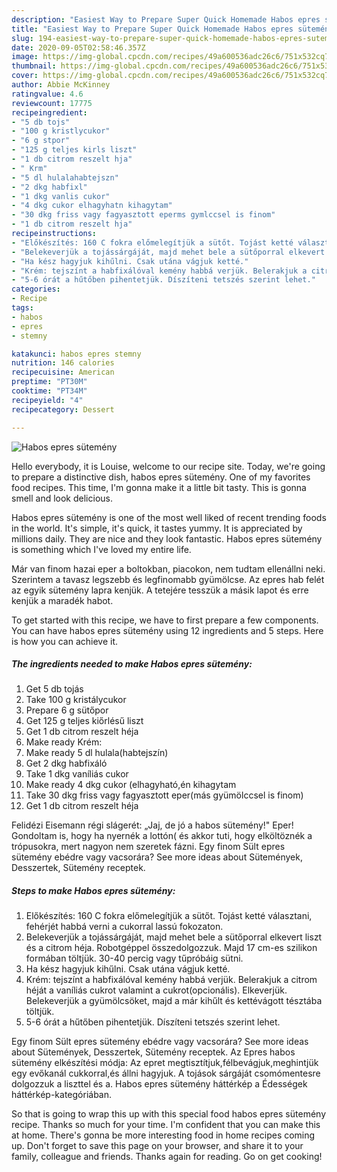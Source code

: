 ```yaml
---
description: "Easiest Way to Prepare Super Quick Homemade Habos epres sütemény"
title: "Easiest Way to Prepare Super Quick Homemade Habos epres sütemény"
slug: 194-easiest-way-to-prepare-super-quick-homemade-habos-epres-sutemeny
date: 2020-09-05T02:58:46.357Z
image: https://img-global.cpcdn.com/recipes/49a600536adc26c6/751x532cq70/habos-epres-sutemeny-recept-foto.jpg
thumbnail: https://img-global.cpcdn.com/recipes/49a600536adc26c6/751x532cq70/habos-epres-sutemeny-recept-foto.jpg
cover: https://img-global.cpcdn.com/recipes/49a600536adc26c6/751x532cq70/habos-epres-sutemeny-recept-foto.jpg
author: Abbie McKinney
ratingvalue: 4.6
reviewcount: 17775
recipeingredient:
- "5 db tojs"
- "100 g kristlycukor"
- "6 g stpor"
- "125 g teljes kirls liszt"
- "1 db citrom reszelt hja"
- " Krm"
- "5 dl hulalahabtejszn"
- "2 dkg habfixl"
- "1 dkg vanlis cukor"
- "4 dkg cukor elhagyhatn kihagytam"
- "30 dkg friss vagy fagyasztott eperms gymlccsel is finom"
- "1 db citrom reszelt hja"
recipeinstructions:
- "Előkészítés: 160 C fokra előmelegítjük a sütőt. Tojást ketté választani, fehérjét habbá verni a cukorral lassú fokozaton."
- "Belekeverjük a tojássárgáját, majd mehet bele a sütőporral elkevert liszt és a citrom héja. Robotgéppel összedolgozzuk. Majd 17 cm-es szilikon formában töltjük. 30-40 percig vagy tűpróbáig sütni."
- "Ha kész hagyjuk kihűlni. Csak utána vágjuk ketté."
- "Krém: tejszínt a habfixálóval kemény habbá verjük. Belerakjuk a citrom héját a vaníliás cukrot valamint a cukrot(opcionális). Elkeverjük. Belekeverjük a gyümölcsöket, majd a már kihűlt és kettévágott tésztába töltjük."
- "5-6 órát a hűtőben pihentetjük. Díszíteni tetszés szerint lehet."
categories:
- Recipe
tags:
- habos
- epres
- stemny

katakunci: habos epres stemny 
nutrition: 146 calories
recipecuisine: American
preptime: "PT30M"
cooktime: "PT34M"
recipeyield: "4"
recipecategory: Dessert

---
```



![Habos epres sütemény](https://img-global.cpcdn.com/recipes/49a600536adc26c6/751x532cq70/habos-epres-sutemeny-recept-foto.jpg)

Hello everybody, it is Louise, welcome to our recipe site. Today, we're going to prepare a distinctive dish, habos epres sütemény. One of my favorites food recipes. This time, I'm gonna make it a little bit tasty. This is gonna smell and look delicious.

Habos epres sütemény is one of the most well liked of recent trending foods in the world. It's simple, it's quick, it tastes yummy. It is appreciated by millions daily. They are nice and they look fantastic. Habos epres sütemény is something which I've loved my entire life.

Már van finom hazai eper a boltokban, piacokon, nem tudtam ellenállni neki. Szerintem a tavasz legszebb és legfinomabb gyümölcse. Az epres hab felét az egyik sütemény lapra kenjük. A tetejére tesszük a másik lapot és erre kenjük a maradék habot.


To get started with this recipe, we have to first prepare a few components. You can have habos epres sütemény using 12 ingredients and 5 steps. Here is how you can achieve it.

<!--inarticleads1-->

##### The ingredients needed to make Habos epres sütemény:

1. Get 5 db tojás
1. Take 100 g kristálycukor
1. Prepare 6 g sütőpor
1. Get 125 g teljes kiőrlésű liszt
1. Get 1 db citrom reszelt héja
1. Make ready  Krém:
1. Make ready 5 dl hulala(habtejszín)
1. Get 2 dkg habfixáló
1. Take 1 dkg vaníliás cukor
1. Make ready 4 dkg cukor (elhagyható,én kihagytam
1. Take 30 dkg friss vagy fagyasztott eper(más gyümölccsel is finom)
1. Get 1 db citrom reszelt héja


Felidézi Eisemann régi slágerét: „Jaj, de jó a habos sütemény!&#34; Eper! Gondoltam is, hogy ha nyernék a lottón( és akkor tuti, hogy elköltöznék a trópusokra, mert nagyon nem szeretek fázni. Egy finom Sült epres sütemény ebédre vagy vacsorára? See more ideas about Sütemények, Desszertek, Sütemény receptek. 

<!--inarticleads2-->

##### Steps to make Habos epres sütemény:

1. Előkészítés: 160 C fokra előmelegítjük a sütőt. Tojást ketté választani, fehérjét habbá verni a cukorral lassú fokozaton.
1. Belekeverjük a tojássárgáját, majd mehet bele a sütőporral elkevert liszt és a citrom héja. Robotgéppel összedolgozzuk. Majd 17 cm-es szilikon formában töltjük. 30-40 percig vagy tűpróbáig sütni.
1. Ha kész hagyjuk kihűlni. Csak utána vágjuk ketté.
1. Krém: tejszínt a habfixálóval kemény habbá verjük. Belerakjuk a citrom héját a vaníliás cukrot valamint a cukrot(opcionális). Elkeverjük. Belekeverjük a gyümölcsöket, majd a már kihűlt és kettévágott tésztába töltjük.
1. 5-6 órát a hűtőben pihentetjük. Díszíteni tetszés szerint lehet.


Egy finom Sült epres sütemény ebédre vagy vacsorára? See more ideas about Sütemények, Desszertek, Sütemény receptek. Az Epres habos sütemény elkészítési módja: Az epret megtisztítjuk,félbevágjuk,meghintjük egy evőkanál cukkorral,és állni hagyjuk. A tojások sárgáját csomómentesre dolgozzuk a liszttel és a. Habos epres sütemény háttérkép a Édességek háttérkép-kategóriában. 

So that is going to wrap this up with this special food habos epres sütemény recipe. Thanks so much for your time. I'm confident that you can make this at home. There's gonna be more interesting food in home recipes coming up. Don't forget to save this page on your browser, and share it to your family, colleague and friends. Thanks again for reading. Go on get cooking!
